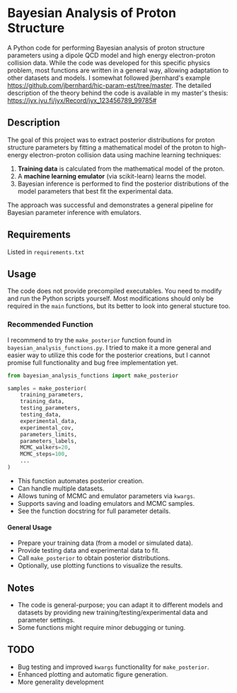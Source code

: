 # Bayesian Analysis of Proton Structure

A Python code for performing Bayesian analysis of proton structure parameters using a dipole QCD model and high energy electron-proton collision data. While the code was developed for this specific physics problem, most functions are written in a general way, allowing adaptation to other datasets and models.
I somewhat followed jbernhard's example https://github.com/jbernhard/hic-param-est/tree/master. The detailed description of the theory behind the code is available in my master's thesis: https://jyx.jyu.fi/jyx/Record/jyx_123456789_99785#

## Description
The goal of this project was to extract posterior distributions for proton structure parameters by fitting a mathematical model of the proton to high-energy electron-proton collision data using machine learning techniques:

1. **Training data** is calculated from the mathematical model of the proton.  
2. A **machine learning emulator** (via scikit-learn) learns the model.  
3. Bayesian inference is performed to find the posterior distributions of the model parameters that best fit the experimental data.  

The approach was successful and demonstrates a general pipeline for Bayesian parameter inference with emulators.

## Requirements
Listed in `requirements.txt`

## Usage
The code does not provide precompiled executables. You need to modify and run the Python scripts yourself. Most modifications should only be required in the `main` functions,
but its better to look into general stucture too.

### Recommended Function
I recommend to try the `make_posterior` function found in `bayesian_analysis_functions.py`. I tried to make it a more general and easier way to utilize this code for 
the posterior creations, but I cannot promise full functionality and bug free implementation yet.

```python
from bayesian_analysis_functions import make_posterior

samples = make_posterior(
    training_parameters,
    training_data,
    testing_parameters,
    testing_data,
    experimental_data,
    experimental_cov,
    parameters_limits,
    parameters_labels,
    MCMC_walkers=20,
    MCMC_steps=100,
    ...
)
```
- This function automates posterior creation.
- Can handle multiple datasets.
- Allows tuning of MCMC and emulator parameters via `kwargs`.
- Supports saving and loading emulators and MCMC samples.
- See the function docstring for full parameter details.
 
#### General Usage
- Prepare your training data (from a model or simulated data).
- Provide testing data and experimental data to fit.
- Call `make_posterior` to obtain posterior distributions.
- Optionally, use plotting functions to visualize the results.

## Notes
- The code is general-purpose; you can adapt it to different models and datasets by providing new training/testing/experimental data and parameter settings.
- Some functions might require minor debugging or tuning.

## TODO
- Bug testing and improved `kwargs` functionality for `make_posterior`.
- Enhanced plotting and automatic figure generation.
- More generality development
